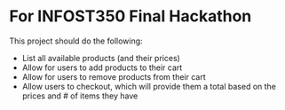 # For INFOST350 Final Hackathon
This project should do the following:
- List all available products (and their prices)
- Allow for users to add products to their cart
- Allow for users to remove products from their cart
- Allow users to checkout, which will provide them a total based on the prices and # of items they have